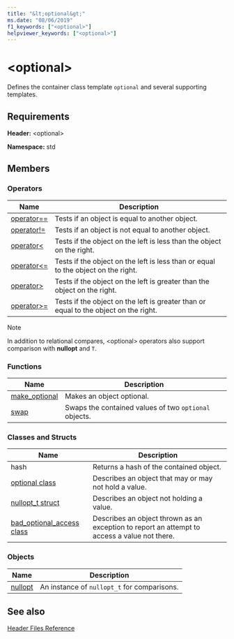 ```yaml
---
title: "&lt;optional&gt;"
ms.date: "08/06/2019"
f1_keywords: ["<optional>"]
helpviewer_keywords: ["<optional>"]
---
```

# &lt;optional&gt;

Defines the container class template `optional` and several supporting templates.

## Requirements

**Header:** \<optional>

**Namespace:** std

## Members

### Operators

|Name|Description|
|-|-|
|[operator==](../standard-library/optional-operators.md#op_eq_eq)|Tests if an object is equal to another object.|
|[operator!=](../standard-library/optional-operators.md#op_neq)|Tests if an object is not equal to another object.|
|[operator<](../standard-library/optional-operators.md#op_lt)|Tests if the object on the left is less than the object on the right.|
|[operator<=](../standard-library/optional-operators.md#op_lt_eq)|Tests if the object on the left is less than or equal to the object on the right.|
|[operator>](../standard-library/optional-operators.md#op_gt)|Tests if the object on the left is greater than the object on the right.|
|[operator>=](../standard-library/optional-operators.md#op_lt_eq)|Tests if the object on the left is greater than or equal to the object on the right.|

> [!NOTE]
> In addition to relational compares, \<optional> operators also support comparison with **nullopt** and `T`.

### Functions

|Name|Description|
|-|-|
|[make_optional](../standard-library/optional-functions.md#make_optional)|Makes an object optional.|
|[swap](../standard-library/optional-functions.md#swap)|Swaps the contained values of two `optional` objects.|

### Classes and Structs

|Name|Description|
|-|-|
|hash|Returns a hash of the contained object.|
|[optional class](../standard-library/optional-class.md)|Describes an object that may or may not hold a value.|
|[nullopt_t struct](../standard-library/nullopt-t-structure.md)|Describes an object not holding a value.|
|[bad_optional_access class](../standard-library/bad-optional-access-class.md)|Describes an object thrown as an exception to report an attempt to access a value not there.|

### Objects

|Name|Description|
|-|-|
|[nullopt](../standard-library/optional-functions.md#nullopt)|An instance of `nullopt_t` for comparisons.|

## See also

[Header Files Reference](../standard-library/cpp-standard-library-header-files.md)
